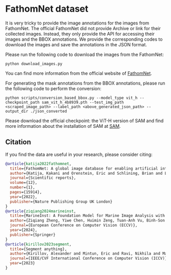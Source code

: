 # FathomNet dataset

It is very tricky to provide the image annotations for the images from FathomNet. The official FathomNet did not provide Archive or link for their collected images. Instead, they only provide the API for accessing their images and the BBOX annotations. We provide the corresponding codes to download the images and save the annotations in the JSON format.

Please run the following code to download the images from the FathomNet:

```
python download_images.py
```

You can find more information from the official website of [FathomNet](https://fathomnet.org/fathomnet/#/).

For generating the mask annotations from the BBOX annotations, please run the following code to perform the conversion:

```
python scripts/conversion_based_bbox.py --model_type vit_h --checkpoint_path sam_vit_h_4b8939.pth --test_img_path <scraped_image_path> --label_path <above_generated_json_path> --output_dir ./json_converted
```

Please download the official checkpoint: the ViT-H version of SAM and find more information about the installation of SAM at [SAM](https://github.com/facebookresearch/segment-anything). 

## Citation

If you find the data are useful in your research, please consider citing:

```bibtex
@article{katija2022fathomnet,
  title={FathomNet: A global image database for enabling artificial intelligence in the ocean},
  author={Katija, Kakani and Orenstein, Eric and Schlining, Brian and Lundsten, Lonny and Barnard, Kevin and Sainz, Giovanna and Boulais, Oceane and Cromwell, Megan and Butler, Erin and Woodward, Benjamin and others},
  journal={Scientific reports},
  volume={12},
  number={1},
  pages={15914},
  year={2022},
  publisher={Nature Publishing Group UK London}
}
@article{ziqiang2024marineinst,
  title={MarineInst: A Foundation Model for Marine Image Analysis with Instance Visual Description},
  author={Ziqiang Zheng, Yiwe Chen, Huimin Zeng, Tuan-Anh Vu, Binh-Son Hua, Sai-Kit Yeung},
  journal={European Conference on Computer Vision (ECCV)},
  year={2024},
  publisher={Springer}
}
@article{kirillov2023segment,
  title={Segment anything},
  author={Kirillov, Alexander and Mintun, Eric and Ravi, Nikhila and Mao, Hanzi and Rolland, Chloe and Gustafson, Laura and Xiao, Tete and Whitehead, Spencer and Berg, Alexander C and Lo, Wan-Yen and others},
  journal={IEEE/CVF International Conference on Computer Vision (ICCV)},
  year={2023}
}
```
